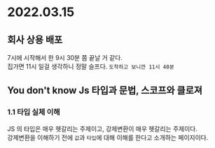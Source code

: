 # 2022.03.15

## 회사 상용 배포      
7시에 시작해서 한 9시 30분 쯤 끝날 거 같다.      
집가면 11시 일걸 생각하니 정말 슬프다. `도착하고 보니깐 11시 40분`         


## You don't know Js 타입과 문법, 스코프와 클로져

### 1.1 타입 실체 이해 
JS 의 타입은 매우 헷갈리는 주제이고, 강제변환이 매우 헷갈리는 주제이다.    
강제변환을 이해하기 전에 `값`과 `타입`에 대해 이해를 한다고 소개하는 페이지이다.


